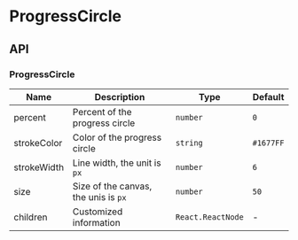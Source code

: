 # ProgressCircle

<code src="./demos/index.tsx"></code>

## API

### ProgressCircle

| Name        | Description                          | Type              | Default   |
| ----------- | ------------------------------------ | ----------------- | --------- |
| percent     | Percent of the progress circle       | `number`          | `0`       |
| strokeColor | Color of the progress circle         | `string`          | `#1677FF` |
| strokeWidth | Line width, the unit is `px`         | `number`          | `6`       |
| size        | Size of the canvas, the unis is `px` | `number`          | `50`      |
| children    | Customized information               | `React.ReactNode` | -         |
